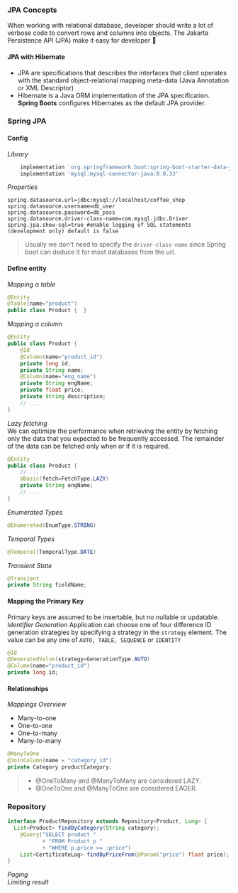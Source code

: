 ### JPA Concepts
When working with relational database, developer should write a lot of verbose code to convert rows and columns into objects. The Jakarta Persistence API (JPA) make it easy for developer :star_struck:

#### JPA with Hibernate
- JPA are specifications that describes the interfaces that client operates with the standard object-relational mapping meta-data (Java Annotation or XML Descriptor)
- Hibernate is a Java ORM implementation of the JPA specification.  
**Spring Boots** configures Hibernates as the default JPA provider.

### Spring JPA
#### Config
_Library_
```groovy
    implementation 'org.springframework.boot:spring-boot-starter-data-jpa'
    implementation 'mysql:mysql-connector-java:8.0.33'
```
_Properties_
```properties
spring.datasource.url=jdbc:mysql://localhost/coffee_shop
spring.datasource.username=db_user
spring.datasource.password=db_pass
spring.datasource.driver-class-name=com.mysql.jdbc.Driver
spring.jpa.show-sql=true #enable logging of SQL statements (development only) default is false
```
> Usually we don't need to specify the `driver-class-name` since Spring boot can deduce it for most databases from the url.
#### Define entity
_Mapping a table_
```java
@Entity
@Table(name="product")
public class Product {  }
```
_Mapping a column_
```java
@Entity
public class Product {
    @Id
    @Column(name="product_id")
    private long id;
    private String name;
    @Column(name="eng_name")
    private String engName;
    private float price;
    private String description;
    // ...
}
```
_Lazy fetching_  
We can optimize the performance when retrieving the entity by fetching only the data that you expected to be frequently accessed. The remainder of the data can be fetched only when or if it is required.
```java
@Entity
public class Product {
    // ... 
    @Basic(fetch=FetchType.LAZY)
    private String engName;
    // ...
}
```
_Enumerated Types_
```java
@Enumerated(EnumType.STRING)
```
_Temporal Types_
```java
@Temporal(TemporalType.DATE)
```
_Transient State_

```java
@Transient
private String fieldName;
```
#### Mapping the Primary Key
Primary keys are assumed to be insertable, but no nullable or updatable.
_Identifier Generation_
Application can choose one of four difference ID generation strategies by specifying a strategy in the `strategy` element. The value can be any one of `AUTO, TABLE, SEQUENCE` or `IDENTITY`
```java
@Id 
@GeneratedValue(strategy=GenerationType.AUTO)
@Column(name="product_id")
private long id;
```
#### Relationships
_Mappings Overview_
- Many-to-one
- One-to-one
- One-to-many
- Many-to-many
```java
@ManyToOne
@JoinColumn(name = "category_id")
private Category productCategory;
```
> - @OneToMany and @ManyToMany are considered LAZY.
> - @OneToOne and @ManyToOne are considered EAGER.
### Repository
```java
interface ProductRepository extends Repository<Product, Long> {
  List<Product> findByCategory(String category);
    @Query("SELECT product "
           + "FROM Product p "
           + "WHERE p.price >= :price")
    List<CertificateLog> findByPriceFrom(@Param("price") float price);
}
```
_Paging_  
_Limiting result_

